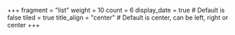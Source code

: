 +++
fragment = "list"
weight = 10
count = 6
display_date = true # Default is false
tiled = true
title_align = "center" # Default is center, can be left, right or center
+++